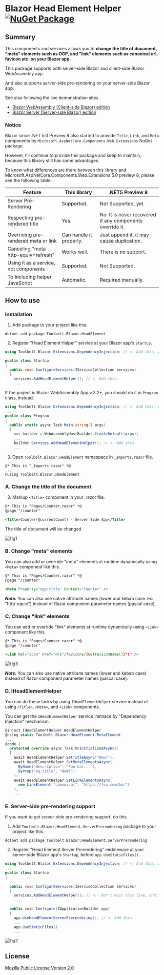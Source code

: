 # Blazor Head Element Helper [![NuGet Package](https://img.shields.io/nuget/v/Toolbelt.Blazor.HeadElement.svg)](https://www.nuget.org/packages/Toolbelt.Blazor.HeadElement/)

## Summary

This components and services allows you to **change the title of document, "meta" elements such as OGP, and "link" elements such as canonical url, favicon etc. on your Blazor app**.

This package supports both seiver-side Blazor and client-side Blazor WebAssembly app.

And also supports server-side pre-rendering on your server-side Blazor app.

See also following the live demonstration sites.

- [Blazor WebAssembly (Client-side Blazor) edition](https://demo-blazor-headelement-wasm.azurewebsites.net/)
- [Blazor Server (Server-side Blazor) edition](https://demo-blazor-headelement.azurewebsites.net/)

### Notice

Blazor since .NET 5.0 Preview 8 also started to provide `Title`, `Link`, and `Meta` components by `Microsoft.AspNetCore.Components.Web.Extensions` NuGet package.

However, I'll continue to provide this package and keep to maintain, because this library still has some advantages.

To know what differences are there between this library and Microsoft.AspNetCore.Components.Web.Extensions 5.0 preview 8, please see the following table.

Feature                               | This library            | .NET5 Preview 8  
--------------------------------------|-------------------------|--------------------------------------------  
Server Pre-Rendering                  | Supported.              | Not Supported, yet.  
Respecting pre-rendered title         | Yes.                    | No. It is never recovered if any components override it.  
Overriding pre-rendered meta or link  | Can handle it properly. | Just append it. it may cause duplication.  
Canceling "meta http-equiv=refresh"   | Works well.             | There is no support.  
Using it as a service, not components | Supported.              | Not Supported.  
To Including helper JavaScript        | Automatic.              | Required manually.


## How to use

### Installation

1. Add package to your project like this.

```shell
dotnet add package Toolbelt.Blazor.HeadElement
```

2. Register "Head Element Helper" service at your Blazor app's `Startup`.

```csharp
using Toolbelt.Blazor.Extensions.DependencyInjection; // <- Add this, and...

public class Startup
{
  public void ConfigureServices(IServiceCollection services)
  {
    services.AddHeadElementHelper(); // <- Add this.
    ...
```

If the project is Blazor WebAssembly App v.3.2+, you should do it in `Program` class, instead.

```csharp
using Toolbelt.Blazor.Extensions.DependencyInjection; // <- Add this, and...
...
public class Program
{
  public static async Task Main(string[] args)
  {
    var builder = WebAssemblyHostBuilder.CreateDefault(args);
    ...
    builder.Services.AddHeadElementHelper(); // <- Add this.
    ...
```


3. Open `Toolbelt.Blazor.HeadElement` namespace in `_Imports.razor` file.

```
@* This is "_Imports.razor" *@
...
@using Toolbelt.Blazor.HeadElement
```

### A. Change the title of the document

3. Markup `<Title>` component in your .razor file.

```html
@* This is "Pages/Counter.razor" *@
@page "/counter"

<Title>Counter(@currentCount) - Server Side App</Title>
```

The title of document will be changed.

![fig1](https://raw.githubusercontent.com/jsakamoto/Toolbelt.Blazor.HeadElement/master/.assets/fig1.png)

### B. Change "meta" elements

You can also add or override "meta" elements at runtime dynamically using `<Meta>` component like this.

```html
@* This is "Pages/Counter.razor" *@
@page "/counter"

<Meta Property="ogp:title" Content="Counter" />
```

_**Note:**_ You can also use native attribute names (lower and kebab case. ex: "http-equiv") instead of Razor component parameter names (pascal case).

### C. Change "link" elements

You can add or override "link" elements at runtime dynamically using `<Link>` component like this.

```html
@* This is "Pages/Counter.razor" *@
@page "/counter"

<Link Rel="icon" Href="@($"/favicons/{GetFaviconName()}")" />
```

![fig3](https://raw.githubusercontent.com/jsakamoto/Toolbelt.Blazor.HeadElement/master/.assets/fig3.gif)

_**Note:**_ You can also use native attribute names (lower and kebab case) instead of Razor component parameter names (pascal case).

### D. IHeadElementHelper

You can do these tasks by using `IHeadElementHelper` service instead of using `<Title>`, `<Meta>`, and `<Link>` components.

You can get the `IHeadElementHelper` service instnace by "Dependency Injection" mechanism.

```csharp
@inject IHeadElementHelper HeadElementHelper
@using static Toolbelt.Blazor.HeadElement.MetaElement
...
@code {
  protected override async Task OnInitializedAsync()
  {
    await HeadElementHelper.SetTitleAsync("Wow!");
    await HeadElementHelper.SetMetaElementsAsync(
      ByName("description", "Foo bar..."),
      ByProp("og:title", "WoW!")
    );
    await HeadElementHelper.SetLinkElementsAsync(
      new LinkElement("canonical", "https://foo.com/bar")
    );
    ...
```

### E. Server-side pre-rendering support

If you want to get srever-side pre-rendering support, do this.

1. Add `Toolbelt.Blazor.HeadElement.ServerPrerendering` package to your project like this.

```shell
dotnet add package Toolbelt.Blazor.HeadElement.ServerPrerendering
```

2. Register "Head Element Server Prerendering" middleware at your server-side Blazor app's `Startup`, before `app.UseStaticFiles()`.

```csharp
using Toolbelt.Blazor.Extensions.DependencyInjection; // <- Add this, and...
...
public class Startup
{
  ...
  public void ConfigureServices(IServiceCollection services)
  {
    services.AddHeadElementHelper(); // <!- Don't miss this line, and...
    ...

  public void Configure(IApplicationBuilder app)
  {
    app.UseHeadElementServerPrerendering(); // <- Add this.
    ...
    app.UseStaticFiles()
    ...
```

![fig2](https://raw.githubusercontent.com/jsakamoto/Toolbelt.Blazor.HeadElement/master/.assets/fig2.png)

## License

[Mozilla Public License Version 2.0](https://raw.githubusercontent.com/jsakamoto/Toolbelt.Blazor.HeadElement/master/LICENSE)
